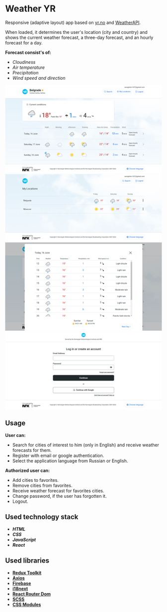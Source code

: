 # Weather YR

Responsive (adaptive layout) app based on [yr.no](https://www.yr.no/en) and [WeatherAPI](https://www.weatherapi.com/).

When loaded, it determines the user's location (city and country) and shows the current weather forecast, a three-day forecast, and an hourly forecast for a day.

__Forecast consist's of:__
- _Cloudiness_
- _Air temperature_
- _Precipitation_
- _Wind speed and direction_

![Weather YR screenshot 1](https://github.com/sereginlev/weather-yr/blob/master/screenshot-1.png)
![Weather YR screenshot 2](https://github.com/sereginlev/weather-yr/blob/master/screenshot-2.png)
![Weather YR screenshot 3](https://github.com/sereginlev/weather-yr/blob/master/screenshot-3.png)
![Weather YR screenshot 4](https://github.com/sereginlev/weather-yr/blob/master/screenshot-4.png)

## Usage

__User can:__
- Search for cities of interest to him (only in English) and receive weather forecasts for them.
- Register with email or google authentication.
- Select the application language from Russian or English.

__Authorized user can:__

- Add cities to favorites.
- Remove cities from favorites.
- Receive weather forecast for favorites cities.
- Change password, if the user has forgotten it.
- Logout.

## Used technology stack

- ___HTML___
- ___CSS___
- ___JavaScript___
- ___React___

## Used libraries

- __[Redux Toolkit](https://redux-toolkit.js.org/)__
- __[Axios](https://axios-http.com/docs/intro)__
- __[Firebase](https://firebase.google.com/)__
- __[i18next](https://www.i18next.com/)__
- __[React Router Dom](https://reactrouter.com/en/main)__
- __[SCSS](https://sass-lang.com/)__
- __[CSS Modules](https://github.com/css-modules/css-modules)__
